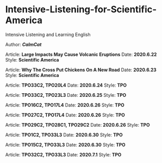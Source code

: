 
# Intensive-Listening-for-Scientific-America
Intensive Listening and Learning English


Author: ***CalmCat***


Article: **Large Impacts May Cause Volcanic Eruptions** Date: **2020.6.22** Style: **Scientific America** 

Article: **Why The Cross Put Chickens On A New Road** Date: **2020.6.23** Style: **Scientific America** 

Article: **TPO33C2, TPO20L4** Date: **2020.6.24** Style: **TPO** 

Article: **TPO33C2, TPO23L3** Date: **2020.6.25** Style: **TPO** 

Article: **TPO16C2, TPO17L4** Date: **2020.6.26** Style: **TPO** 

Article: **TPO27C2, TPO17L4** Date: **2020.6.26** Style: **TPO** 

Article: **TPO29C2, TPO28C1, TPO29C2** Date: **2020.6.26** Style: **TPO** 

Article: **TPO1C2, TPO33L3** Date: **2020.6.30** Style: **TPO** 

Article: **TPO15C2, TPO33L3** Date: **2020.6.30** Style: **TPO** 

Article: **TPO32C2, TPO33L3** Date: **2020.7.1** Style: **TPO** 

